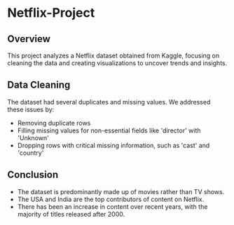 # Netflix-Project

## Overview
This project analyzes a Netflix dataset obtained from Kaggle, focusing on cleaning the data and creating visualizations to uncover trends and insights.

## Data Cleaning
The dataset had several duplicates and missing values. We addressed these issues by:
- Removing duplicate rows
- Filling missing values for non-essential fields like 'director' with 'Unknown'
- Dropping rows with critical missing information, such as 'cast' and 'country'
## Conclusion
- The dataset is predominantly made up of movies rather than TV shows.
- The USA and India are the top contributors of content on Netflix.
- There has been an increase in content over recent years, with the majority of titles released after 2000.
